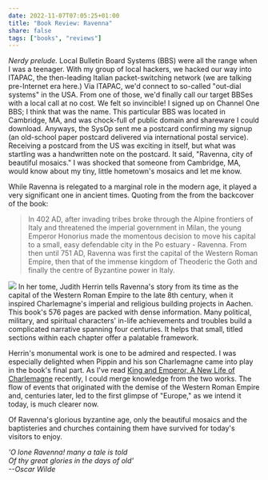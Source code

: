```yaml
---
date: 2022-11-07T07:05:25+01:00
title: "Book Review: Ravenna"
share: false
tags: ["books", "reviews"]
---
```

*Nerdy prelude.* Local Bulletin Board Systems (BBS) were all the
range when I was a teenager. With my group of local hackers, we hacked our way
into ITAPAC, the then-leading Italian packet-switching network (we are talking
pre-Internet era here.) Via ITAPAC, we'd connect to so-called "out-dial
systems" in the USA. From one of those, we'd finally call our target BBSes with
a local call at no cost. We felt so invincible! I signed up on Channel One BBS;
I think that was the name. This particular BBS was located in Cambridge, MA,
and was chock-full of public domain and shareware I could download. Anyways,
the SysOp sent me a postcard confirming my signup (an old-school paper postcard
delivered via international postal service). Receiving a postcard from the US
was exciting in itself, but what was startling was a handwritten note on the
postcard. It said, "Ravenna, city of beautiful mosaics." I was shocked that
someone from Cambridge, MA, would know about my tiny, little hometown's mosaics
and let me know. 

While Ravenna is relegated to a marginal role in the modern age, it played
a very significant one in ancient times. Quoting from the from the
backcover of the book:

> In 402 AD, after invading tribes broke through the Alpine frontiers of Italy
> and threatened the imperial government in Milan, the young Emperor Honorius
> made the momentous decision to move his capital to a small, easy defendable
> city in the Po estuary - Ravenna. From then until 751 AD, Ravenna was first
> the capital of the Western Roman Empire, then that of the immense kingdom of
> Theoderic the Goth and finally the centre of Byzantine power in Italy.

![](/images/book-cover-ravenna.jpg#right)
In her tome, Judith Herrin tells Ravenna's story from its time as the capital
of the Western Roman Empire to the late 8th century, when it inspired
Charlemagne's imperial and religious building projects in Aachen. This book's
576 pages are packed with dense information. Many political, military, and
spiritual characters' in-life achievements and troubles build a complicated
narrative spanning four centuries. It helps that small, titled sections within
each chapter offer a palatable framework. 

Herrin's monumental work is one to be admired and respected. I was especially
delighted when Pippin and his son Charlemagne came into play in the book's
final part. As I've read [King and Emperor, A New Life of Charlemagne][1]
recently, I could merge knowledge from the two works. The flow of events that
originated with the demise of the Western Roman Empire and, centuries later,
led to the first glimpse of "Europe," as we intend it today, is much clearer
now.

Of Ravenna's glorious byzantine age, only the beautiful mosaics and the
baptisteries and churches containing them have survived for today's visitors to
enjoy.

*'O lone Ravenna! many a tale is told <br/>
Of thy great glories in the days of old' <br/>
--Oscar Wilde*




 [1]: /book-review-king-and-emperor-a-new-life-of-charlemagne/
 [rss]: https://nicolaiarocci.com/index.xml
 [tw]: http://twitter.com/nicolaiarocci
 [nl]: https://buttondown.email/nicolaiarocci
